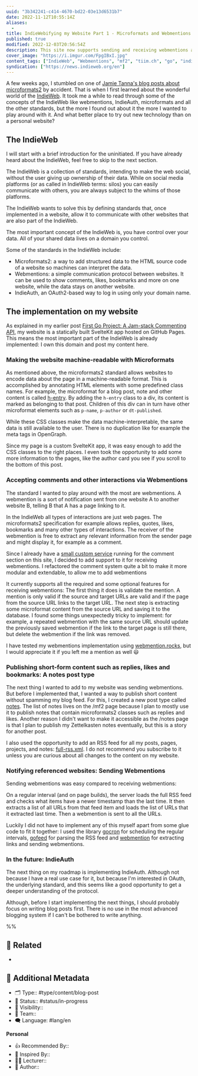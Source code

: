 ```yaml
---
uuid: "3b342241-c414-4670-bd22-03e13d6531b7"
date: 2022-11-12T10:55:14Z
aliases:
  -
title: IndieWebifying my Website Part 1 - Microformats and Webmentions
published: true
modified: 2022-12-03T20:56:54Z
description: This site now supports sending and receiving webmentions and surfacing structured data using microformats2.
cover_image: "https://i.imgur.com/FpgIBxI.jpg"
content_tags: ["IndieWeb", "Webmentions", "mf2", "tiim.ch", "go", "indiego"]
syndication: ["https://news.indieweb.org/en"]
---
```


A few weeks ago, I stumbled on one of [Jamie Tanna's blog posts about microformats2](https://www.jvt.me/posts/2019/08/21/rsvp-from-your-website/) by accident. That is when I first learned about the wonderful world of the [IndieWeb](https://indieweb.org/why). It took me a while to read through some of the concepts of the IndieWeb like webmentions, IndieAuth, microformats and all the other standards, but the more I found out about it the more I wanted to play around with it. And what better place to try out new technology than on a personal website?

## The IndieWeb

I will start with a brief introduction for the uninitiated. If you have already heard about the IndieWeb, feel free to skip to the next section.

The IndieWeb is a collection of standards, intending to make the web social, without the user giving up ownership of their data. While on social media platforms (or as called in IndieWeb terms: silos) you can easily communicate with others, you are always subject to the whims of those platforms.

The IndieWeb wants to solve this by defining standards that, once implemented in a website, allow it to communicate with other websites that are also part of the IndieWeb.

The most important concept of the IndieWeb is, you have control over your data. All of your shared data lives on a domain you control.

Some of the standards in the IndieWeb include:

- Microformats2: a way to add structured data to the HTML source code of a website so machines can interpret the data.
- Webmentions: a simple communication protocol between websites. It can be used to show comments, likes, bookmarks and more on one website, while the data stays on another website.
- IndieAuth, an OAuth2-based way to log in using only your domain name.

## The implementation on my website

As explained in my earlier post [First Go Project: A Jam-stack Commenting API](https://tiim.ch/blog/2022-07-12-first-go-project-commenting-api), my website is a statically built SvelteKit app hosted on GitHub Pages. This means the most important part of the IndieWeb is already implemented: I own this domain and post my content here.

### Making the website machine-readable with Microformats

As mentioned above, the microformats2 standard allows websites to encode data about the page in a machine-readable format. This is accomplished by annotating HTML elements with some predefined class names. For example, the microformat for a blog post, note and other content is called [h-entry](http://microformats.org/wiki/h-entry). By adding the `h-entry` class to a div, its content is marked as belonging to that post. Children of this div can in turn have other microformat elements such as `p-name`, `p-author` or `dt-published`.

While these CSS classes make the data machine-interpretable, the same data is still available to the user. There is no duplication like for example the meta tags in OpenGraph.

Since my page is a custom SvelteKit app, it was easy enough to add the CSS classes to the right places. I even took the opportunity to add some more information to the pages, like the author card you see if you scroll to the bottom of this post.

### Accepting comments and other interactions via Webmentions

The standard I wanted to play around with the most are webmentions. A webmention is a sort of notification sent from one website A to another website B, telling B that A has a page linking to it.

In the IndieWeb all types of interactions are just web pages. The microformats2 specification for example allows replies, quotes, likes, bookmarks and many other types of interactions. The receiver of the webmention is free to extract any relevant information from the sender page and might display it, for example as a comment.

Since I already have a [small custom service](https://github.com/Tiim/IndieGo) running for the comment section on this site, I decided to add support to it for receiving webmentions. I refactored the comment system quite a bit to make it more modular and extendable, to allow me to add webmentions

It currently supports all the required and some optional features for receiving webmentions: The first thing it does is validate the mention. A mention is only valid if the source and target URLs are valid and if the page from the source URL links to the target URL. The next step is extracting some microformat content from the source URL and saving it to the database.
I found some things unexpectedly tricky to implement: for example, a repeated webmention with the same source URL should update the previously saved webmention if the link to the target page is still there, but delete the webmention if the link was removed.

I have tested my webmentions implementation using [webmention.rocks](https://webmention.rocks), but I would appreciate it if you left me a mention as well 😃

### Publishing short-form content such as replies, likes and bookmarks: A notes post type

The next thing I wanted to add to my website was sending webmentions. But before I implemented that, I wanted a way to publish short content without spamming my blog feed. For this, I created a new post type called [notes](/mf2). The list of notes lives on the /mf2 page because I plan to mostly use it to publish notes that contain microformats2 classes such as replies and likes. Another reason I didn't want to make it accessible as the /notes page is that I plan to publish my Zettelkasten notes eventually, but this is a story for another post.

I also used the opportunity to add an RSS feed for all my posts, pages, projects, and notes: [full-rss.xml](/full-rss.xml). I do not recommend you subscribe to it unless you are curious about all changes to the content on my website.

### Notifying referenced websites: Sending Webmentions

Sending webmentions was easy compared to receiving webmentions:

On a regular interval (and on page builds), the server loads the full RSS feed and checks what items have a newer timestamp than the last time. It then extracts a list of all URLs from that feed item and loads the list of URLs that it extracted last time. Then a webmention is sent to all the URLs.

Luckily I did not have to implement any of this myself apart from some glue code to fit it together: I used the library [gocron](https://github.com/go-co-op/gocron) for scheduling the regular intervals, [gofeed](https://github.com/mmcdole/gofeed) for parsing the RSS feed and [webmention](https://willnorris.com/go/webmention) for extracting links and sending webmentions.

### In the future: IndieAuth

The next thing on my roadmap is implementing IndieAuth. Although not because I have a real use case for it, but because I'm interested in OAuth, the underlying standard, and this seems like a good opportunity to get a deeper understanding of the protocol.

Although, before I start implementing the next things, I should probably focus on writing blog posts first. There is no use in the most advanced blogging system if I can't be bothered to write anything.

%%

## 📎 Related

-

## 📇 Additional Metadata

- 🗂 Type:: #type/content/blog-post
- 📝 Status:: #status/in-progress
- 🔐 Visibility::
- 👥 Team::
- 🗨 Language: #lang/en

**Personal**

- 👍 Recommended By::
- 🔮 Inspired By::
- 👨‍🎓 Lecturer::
- 📕 Author::
